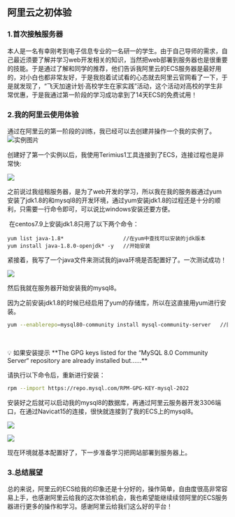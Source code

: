 ## 阿里云之初体验

### 1.首次接触服务器

​		本人是一名有幸刚考到电子信息专业的一名研一的学生。由于自己导师的需求，自己最近须要了解并学习web开发相关的知识，当然把web部署到服务器也是很重要的技能。于是通过了解和同学的推荐，他们告诉我阿里云的ECS服务器是最好用的，对小白也都非常友好，于是我抱着试试看的心态就去阿里云官网看了一下，于是就发现了，“飞天加速计划·高校学生在家实践”活动，这个活动对高校的学生非常优惠，于是我通过第一阶段的学习成功拿到了14天ECS的免费试用！

### 2.我的阿里云使用体验

​	  通过在阿里云的第一阶段的训练，我已经可以去创建并操作一个我的实例了。![实例图片](D:\markdown\image\p1.png)

​	  创建好了第一个实例以后，我使用Terimius1工具连接到了ECS，连接过程也是非常快:

![](D:\markdown\image\p2.png)

​		之前说过我组租服务器，是为了web开发的学习，所以我在我的服务器通过yum安装了jdk1.8的和mysql8的开发环境，通过yum安装jdk1.8的过程还是十分的顺利，只需要一行命令即可，可以说比windows安装还要方便。

​		在centos7.9上安装jdk1.8只用了以下两个命令：

```shell
yum list java-1.8*                   //在yum中查找可以安装的jdk版本 
yum install java-1.8.0-openjdk* -y   //开始安装
```

​		紧接着，我写了一个java文件来测试我的java环境是否配置好了。一次测试成功！

![](D:\markdown\image\p3.png)

然后我就在服务器开始安装我的mysql8。

因为之前安装jdk1.8的时候已经启用了yum的存储库，所以在这直接用yum进行安装。

```bash
yum --enablerepo=mysql80-community install mysql-community-server   //执行这个命令进行安装
```

​			
<aside>
💡 如果安装提示 **The GPG keys listed for the “MySQL 8.0 Community Server“ repository are already installed but……**
</aside>

请执行以下命令后，重新进行安装：

```bash
rpm --import https://repo.mysql.com/RPM-GPG-KEY-mysql-2022
```

安装好之后就可以启动我的mysql8的数据库，再通过阿里云服务器开发3306端口，在通过Navicat15的连接，很快就连接到了我的ECS上的mysql8。

![](D:\markdown\image\p5.png)

![](D:\markdown\image\p4.png)

现在环境就基本配置好了，下一步准备学习把网站部署到服务器上。

### 3.总结展望

​	总的来说，阿里云的ECS给我的印象还是十分好的，操作简单，自由度很高非常容易上手，也感谢阿里云给我的这次体验机会，我也希望能继续续领阿里的ECS服务器进行更多的操作和学习。感谢阿里云给我们这么好的平台！

